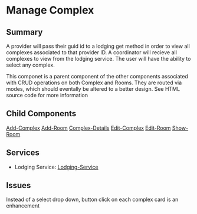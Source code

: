 # Manage Complex
## Summary
A provider will pass their guid id to a lodging get method in order to view all complexes associated to that provider ID. A coordinator will recieve all complexes to view from the lodging service. The user will have the ability to select any complex.

This componet is a parent component of the other components associated with CRUD operations on both Complex and Rooms. They are routed via modes, which should eventally be altered to a better design. See HTML source code for more information


## Child Components
[Add-Complex]
[Add-Room]
[Complex-Details]
[Edit-Complex]
[Edit-Room]
[Show-Room]

## Services
- Lodging Service: [Lodging-Service]

## Issues
Instead of a select drop down, button click on each complex card is an enhancement


[Lodging-Service]: ../../Services/Lodging/Lodging.md

[Add-Complex]: Add-complex.md
[Add-Room]: Add-room.md
[Complex-Details]: Complex-details.md
[Edit-Complex]: Edit-complex.md
[Edit-Room]: Edit-room.md
[Show-Room]: Show-room.md